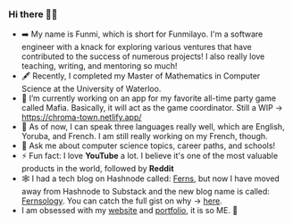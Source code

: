 ### Hi there 👋🏾

- ➡️ My name is Funmi, which is short for Funmilayo. I'm a software engineer with a knack for exploring various ventures that have contributed to the success of numerous projects! I also really love teaching, writing, and mentoring so much!
- 🖋️ Recently, I completed my Master of Mathematics in Computer Science at the University of Waterloo.
-  🔭 I’m currently working on an app for my favorite all-time party game called Mafia. Basically, it will act as the game coordinator. Still a WIP -> https://chroma-town.netlify.app/
- 🌱 As of now, I can speak three languages really well, which are English, Yoruba, and French. I am still really working on my French, though.
- 💬 Ask me about computer science topics, career paths, and schools!
- ⚡ Fun fact: I love **YouTube** a lot. I believe it's one of the most valuable products in the world, followed by **Reddit**
- 🕸️ I had a tech blog on Hashnode called: [Ferns](https://ferns.hashnode.dev/), but now I have moved away from Hashnode to Substack and the new blog name is called: [Fernsology](https://fernsology.substack.com/). You can catch the full gist on why -> [here](https://blog.funmiolaiya.com/im-no-longer-on-hashnode-heres-why).
- I am obsessed with my [website](https://funmiolaiya.com/) and [portfolio](https://portfolio.funmiolaiya.com/), it is so ME. 💃


